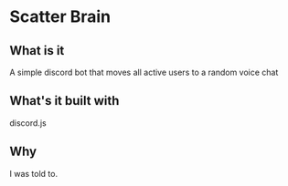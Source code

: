 # Scatter Brain

## What is it

A simple discord bot that moves all active users to a random voice chat

## What's it built with

discord.js

## Why

I was told to.
